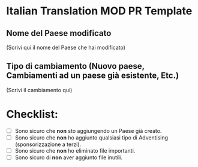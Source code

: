 # **Italian Translation MOD PR Template**

## **Nome del Paese modificato**
(Scrivi qui il nome del Paese che hai modificato)

## **Tipo di cambiamento (Nuovo paese, Cambiamenti ad un paese già esistente, Etc.)**
(Scrivi il cambiamento qui)

# **Checklist:**
- [ ] Sono sicuro che **non** sto aggiungendo un Paese già creato. 
- [ ] Sono sicuro che **non** ho aggiunto qualsiasi tipo di Adventising (sponsorizzazione a terzi).
- [ ] Sono sicuro che **non** ho eliminato file importanti.
- [ ] Sono sicuro di **non** aver aggiunto file inutili.
